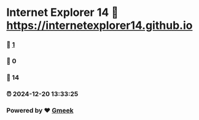 # Internet Explorer 14 :link: https://internetexplorer14.github.io 
### :page_facing_up: [1](https://internetexplorer14.github.io/tag.html) 
### :speech_balloon: 0 
### :hibiscus: 14 
### :alarm_clock: 2024-12-20 13:33:25 
### Powered by :heart: [Gmeek](https://github.com/Meekdai/Gmeek)
